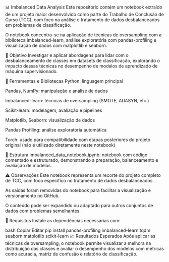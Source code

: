 📊 Imbalanced Data Analysis
Este repositório contém um notebook extraído de um projeto maior desenvolvido como parte do Trabalho de Conclusão de Curso (TCC), com foco na análise e tratamento de dados desbalanceados em problemas de classificação.

O notebook concentra-se na aplicação de técnicas de oversampling com a biblioteca imbalanced-learn, análise exploratória com pandas-profiling e visualização de dados com matplotlib e seaborn.

🧠 Objetivo
Investigar e aplicar abordagens para lidar com o desbalanceamento de classes em datasets de classificação, explorando o impacto dessas técnicas no desempenho de modelos de aprendizado de máquina supervisionado.

🧰 Ferramentas e Bibliotecas
Python: linguagem principal

Pandas, NumPy: manipulação e análise de dados

Imbalanced-learn: técnicas de oversampling (SMOTE, ADASYN, etc.)

Scikit-learn: modelagem, avaliação e pipelines

Matplotlib, Seaborn: visualização de dados

Pandas Profiling: análise exploratória automática

Torch: usado para compatibilidade com etapas posteriores do projeto original (não é utilizado diretamente neste notebook)

📂 Estrutura
imbalanced_data_notebook.ipynb: notebook com código comentado e estruturado, demonstrando a preparação, balanceamento e avaliação de modelos.

⚠️ Observações
Este notebook representa um recorte do projeto completo de TCC, com foco específico no tratamento de dados desbalanceados.

As saídas foram removidas do notebook para facilitar a visualização e versionamento no GitHub.

O conteúdo pode ser expandido ou adaptado para outros conjuntos de dados com problemas semelhantes.

📌 Requisitos
Instale as dependências necessárias com:

bash
Copiar
Editar
pip install pandas-profiling imbalanced-learn tqdm seaborn matplotlib scikit-learn
📈 Resultados Esperados
Após aplicar as técnicas de oversampling, o notebook permite visualizar a melhora na distribuição das classes e avaliar o desempenho dos modelos com métricas como acurácia, matriz de confusão e relatório de classificação.
